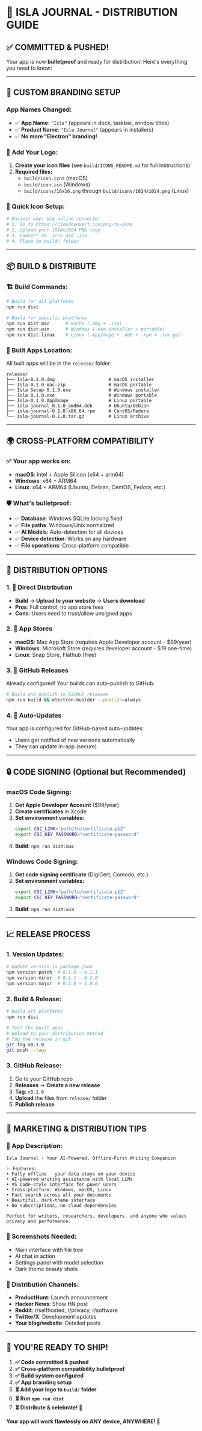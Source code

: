 # 🚀 **ISLA JOURNAL - DISTRIBUTION GUIDE**

## ✅ **COMMITTED & PUSHED!**

Your app is now **bulletproof** and ready for distribution! Here's everything you need to know:

---

## 🎨 **CUSTOM BRANDING SETUP**

### **App Names Changed:**
- ✅ **App Name**: `"Isla"` (appears in dock, taskbar, window titles)
- ✅ **Product Name**: `"Isla Journal"` (appears in installers)
- ✅ **No more "Electron" branding!**

### **📱 Add Your Logo:**
1. **Create your icon files** (see `build/ICONS_README.md` for full instructions)
2. **Required files:**
   - `build/icon.icns` (macOS)
   - `build/icon.ico` (Windows)  
   - `build/icons/16x16.png` through `build/icons/1024x1024.png` (Linux)

### **🔧 Quick Icon Setup:**
```bash
# Easiest way: Use online converter
# 1. Go to https://cloudconvert.com/png-to-icns
# 2. Upload your 1024x1024 PNG logo
# 3. Convert to .icns and .ico
# 4. Place in build/ folder
```

---

## 📦 **BUILD & DISTRIBUTE**

### **🏗️ Build Commands:**
```bash
# Build for all platforms
npm run dist

# Build for specific platforms
npm run dist:mac      # macOS (.dmg + .zip)
npm run dist:win      # Windows (.exe installer + portable)
npm run dist:linux    # Linux (.AppImage + .deb + .rpm + .tar.gz)
```

### **📁 Built Apps Location:**
All built apps will be in the `release/` folder:
```
release/
├── Isla-0.1.0.dmg                    # macOS installer
├── Isla-0.1.0-mac.zip                # macOS portable
├── Isla Setup 0.1.0.exe              # Windows installer
├── Isla 0.1.0.exe                    # Windows portable
├── Isla-0.1.0.AppImage               # Linux portable
├── isla-journal_0.1.0_amd64.deb      # Ubuntu/Debian
├── isla-journal-0.1.0.x86_64.rpm     # CentOS/Fedora
└── isla-journal-0.1.0.tar.gz         # Linux archive
```

---

## 🌍 **CROSS-PLATFORM COMPATIBILITY**

### **✅ Your app works on:**
- **macOS**: Intel + Apple Silicon (x64 + arm64)
- **Windows**: x64 + ARM64
- **Linux**: x64 + ARM64 (Ubuntu, Debian, CentOS, Fedora, etc.)

### **🛡️ What's bulletproof:**
- ✅ **Database**: Windows SQLite locking fixed
- ✅ **File paths**: Windows/Unix normalized  
- ✅ **AI Models**: Auto-detection for all devices
- ✅ **Device detection**: Works on any hardware
- ✅ **File operations**: Cross-platform compatible

---

## 📱 **DISTRIBUTION OPTIONS**

### **1. 🎯 Direct Distribution**
- **Build** → **Upload to your website** → **Users download**
- **Pros**: Full control, no app store fees
- **Cons**: Users need to trust/allow unsigned apps

### **2. 🏪 App Stores**
- **macOS**: Mac App Store (requires Apple Developer account - $99/year)
- **Windows**: Microsoft Store (requires developer account - $19 one-time)
- **Linux**: Snap Store, Flathub (free)

### **3. 🚀 GitHub Releases**
Already configured! Your builds can auto-publish to GitHub:
```bash
# Build and publish to GitHub releases
npm run build && electron-builder --publish=always
```

### **4. 📡 Auto-Updates**
Your app is configured for GitHub-based auto-updates:
- Users get notified of new versions automatically
- They can update in-app (secure)

---

## 🔒 **CODE SIGNING (Optional but Recommended)**

### **macOS Code Signing:**
1. **Get Apple Developer Account** ($99/year)
2. **Create certificates** in Xcode
3. **Set environment variables:**
   ```bash
   export CSC_LINK="path/to/certificate.p12"
   export CSC_KEY_PASSWORD="certificate-password"
   ```
4. **Build**: `npm run dist:mac`

### **Windows Code Signing:**
1. **Get code signing certificate** (DigiCert, Comodo, etc.)
2. **Set environment variables:**
   ```bash
   export CSC_LINK="path/to/certificate.p12"
   export CSC_KEY_PASSWORD="certificate-password"
   ```
3. **Build**: `npm run dist:win`

---

## 📈 **RELEASE PROCESS**

### **1. Version Updates:**
```bash
# Update version in package.json
npm version patch  # 0.1.0 → 0.1.1
npm version minor  # 0.1.1 → 0.2.0  
npm version major  # 0.2.0 → 1.0.0
```

### **2. Build & Release:**
```bash
# Build all platforms
npm run dist

# Test the built apps
# Upload to your distribution method
# Tag the release in git
git tag v0.1.0
git push --tags
```

### **3. GitHub Release:**
1. Go to your GitHub repo
2. **Releases** → **Create a new release**
3. **Tag**: `v0.1.0`
4. **Upload** the files from `release/` folder
5. **Publish release**

---

## 🎯 **MARKETING & DISTRIBUTION TIPS**

### **📝 App Description:**
```
Isla Journal - Your AI-Powered, Offline-First Writing Companion

✨ Features:
• Fully offline - your data stays on your device
• AI-powered writing assistance with local LLMs
• VS Code-style interface for power users  
• Cross-platform: Windows, macOS, Linux
• Fast search across all your documents
• Beautiful, dark-theme interface
• No subscriptions, no cloud dependencies

Perfect for writers, researchers, developers, and anyone who values privacy and performance.
```

### **🎨 Screenshots Needed:**
- Main interface with file tree
- AI chat in action
- Settings panel with model selection
- Dark theme beauty shots

### **🌟 Distribution Channels:**
- **ProductHunt**: Launch announcement
- **Hacker News**: Show HN post
- **Reddit**: r/selfhosted, r/privacy, r/software
- **Twitter/X**: Development updates
- **Your blog/website**: Detailed posts

---

## 🚀 **YOU'RE READY TO SHIP!**

1. **✅ Code committed & pushed**
2. **✅ Cross-platform compatibility bulletproof**  
3. **✅ Build system configured**
4. **✅ App branding setup**
5. **⏳ Add your logo to `build/` folder**
6. **⏳ Run `npm run dist`**
7. **⏳ Distribute & celebrate! 🎉**

**Your app will work flawlessly on ANY device, ANYWHERE! 💪** 